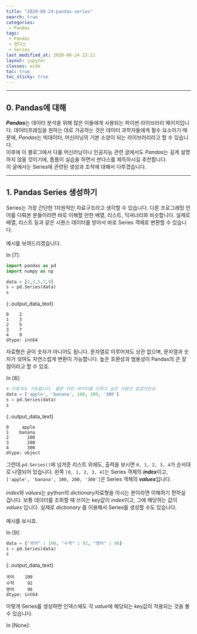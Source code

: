 ```yaml
---
title: "2020-08-24-pandas-series"
search: true
categories:
 - Pandas
tags:
 - Pandas
 - 판다스
 - Series
last_modified_at: 2020-08-24 23:11
layout: jupyter
classes: wide
toc: true
toc_sticky: true
---
```


---
## 0. Pandas에 대해

***Pandas***는 데이터 분석을 위해 많은 이들에게 사용되는 파이썬 라이브러리 패키지입니다. 데이터프레임을 원하는 대로 가공하는 것은 데이터 과학자들에게 필수 요소이기 때문에, *Pandas*는 빅데이터, 머신러닝의 기본 소양이 되는 라이브러리라고 할 수 있습니다. <br>이후에 이 블로그에서 다룰 머신러닝이나 인공지능 관련 글에서도 *Pandas*는 길게 설명하지 않을 것이기에, 틈틈이 실습을 하면서 판다스를 체득하시길 추천합니다. <br>
이 글에서는 Series에 관련된 생성과 조작에 대해서 다루겠습니다.

---

## 1. Pandas Series 생성하기

Series는 가장 간단한 1차원적인 자료구조라고 생각할 수 있습니다. 다른 프로그래밍 언어를 다뤄본 분들이라면 바로 이해할 만한 배열, 리스트, 딕셔너리와 비슷합니다. 실제로 배열, 리스트 등과 같은 시퀀스 데이터를 받아서 바로 Series 객체로 변환할 수 있습니다. <br><br>
예시를 보여드리겠습니다. 

<div class="prompt input_prompt">
In&nbsp;[7]:
</div>

<div class="input_area" markdown="1">

```python
import pandas as pd
import numpy as np

data = [2,3,5,7,9]
s = pd.Series(data)
s
```

</div>




{:.output_data_text}

```
0    2
1    3
2    5
3    7
4    9
dtype: int64
```



자료형은 굳이 숫자가 아니어도 됩니다. 문자열로 이루어져도 상관 없으며, 문자열과 숫자가 섞여도 자연스럽게 변환이 가능합니다. 높은 호환성과 범용성이 Pandas의 큰 장점이라고 할 수 있죠.

<div class="prompt input_prompt">
In&nbsp;[8]:
</div>

<div class="input_area" markdown="1">

```python
# 이렇게도 가능합니다. 물론 이런 데이터를 다루고 싶은 사람은 없겠지만요.
data = ['apple', 'banana', 100, 200, '300'] 
s = pd.Series(data)
s
```

</div>




{:.output_data_text}

```
0     apple
1    banana
2       100
3       200
4       300
dtype: object
```



그런데 `pd.Series()`에 넘겨준 리스트 외에도, 출력을 보시면 `0, 1, 2, 3, 4`가 순서대로 나열되어 있습니다. 왼쪽 `[0, 1, 2, 3, 4]`는 Series 객체의 ***index***이고, `['apple', 'banana', 100, 200, '300']`은 Series 객체의 ***values***입니다. 
<br><br>
*index*와 *values*는 python의 *dictionary*자료형을 아시는 분이라면 이해하기 편하실 겁니다. 보통 데이터를 조회할 때 쓰이는 key값이 *index*이고, 그에 해당하는 값이 *values* 입니다. 실제로 *dictionary* 를 이용해서 Series를 생성할 수도 있습니다.<br><br>
예시를 보시죠.

<div class="prompt input_prompt">
In&nbsp;[9]:
</div>

<div class="input_area" markdown="1">

```python
data = {"국어" : 100, "수학" : 92, "영어" : 96}
s = pd.Series(data)
s
```

</div>




{:.output_data_text}

```
국어    100
수학     92
영어     96
dtype: int64
```



이렇게 Series를 생성하면 인덱스에도 각 *value*에 해당되는 key값이 적용되는 것을 볼 수 있습니다.

<div class="prompt input_prompt">
In&nbsp;[None]:
</div>

<div class="input_area" markdown="1">

```python

```

</div>
